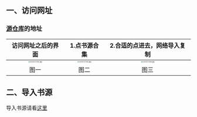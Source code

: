 ## 一、访问网址
### [源仓库](https://www.yckceo.com/yuedu/index/index.html)的地址

| 访问网址之后的界面 | 1.点书源合集 |  2.合适的点进去，网络导入复制 |
|:-----:|:-----:|:-----:|
| <img src="https://hantianzhun.github.io/blog/issues4.1.png" alt="1000017082.jpg" style="zoom:25%;" /> | <img src="https://hantianzhun.github.io/blog/issues4.2.png" alt="1000017084.jpg" style="zoom:25%;" /> | <img src="https://hantianzhun.github.io/blog/issues4.3.png" alt="1000017088.jpg" style="zoom:25%;" /> |
| 图一 | 图二 | 图三 |
## 二、导入书源

导入书源请看[这里](https://blog.hanli.us.kg/post/3.html#2.导入书源)
